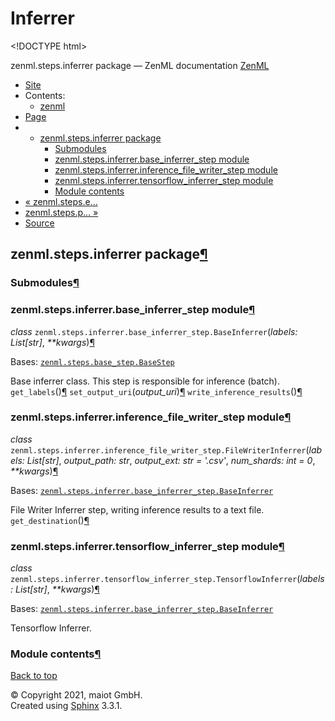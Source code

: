 # Inferrer

&lt;!DOCTYPE html&gt;

zenml.steps.inferrer package — ZenML documentation  [ZenML](https://github.com/maiot-io/zenml/tree/e2cf3eb9599a3b31a4ee646048d90127dfdbb178/docs/sphinx_docs/_build/html/index.html)

*  [Site](https://github.com/maiot-io/zenml/tree/e2cf3eb9599a3b31a4ee646048d90127dfdbb178/docs/sphinx_docs/_build/html/index.html)
  * Contents:
    * [zenml](https://github.com/maiot-io/zenml/tree/e2cf3eb9599a3b31a4ee646048d90127dfdbb178/docs/sphinx_docs/_build/html/modules.html)
*  [Page](zenml.steps.inferrer.md)
  * * [zenml.steps.inferrer package](zenml.steps.inferrer.md)
      * [Submodules](zenml.steps.inferrer.md#submodules)
      * [zenml.steps.inferrer.base\_inferrer\_step module](zenml.steps.inferrer.md#module-zenml.steps.inferrer.base_inferrer_step)
      * [zenml.steps.inferrer.inference\_file\_writer\_step module](zenml.steps.inferrer.md#module-zenml.steps.inferrer.inference_file_writer_step)
      * [zenml.steps.inferrer.tensorflow\_inferrer\_step module](zenml.steps.inferrer.md#module-zenml.steps.inferrer.tensorflow_inferrer_step)
      * [Module contents](zenml.steps.inferrer.md#module-zenml.steps.inferrer)
* [ « zenml.steps.e...](https://github.com/maiot-io/zenml/tree/e2cf3eb9599a3b31a4ee646048d90127dfdbb178/docs/sphinx_docs/_build/html/zenml.steps.evaluator.html)
* [ zenml.steps.p... »](zenml.steps.preprocesser/)
*  [Source](https://github.com/maiot-io/zenml/tree/e2cf3eb9599a3b31a4ee646048d90127dfdbb178/docs/sphinx_docs/_build/html/_sources/zenml.steps.inferrer.rst.txt)

## zenml.steps.inferrer package[¶](zenml.steps.inferrer.md#zenml-steps-inferrer-package)

### Submodules[¶](zenml.steps.inferrer.md#submodules)

### zenml.steps.inferrer.base\_inferrer\_step module[¶](zenml.steps.inferrer.md#module-zenml.steps.inferrer.base_inferrer_step)

 _class_ `zenml.steps.inferrer.base_inferrer_step.BaseInferrer`\(_labels: List\[str\]_, _\*\*kwargs_\)[¶](zenml.steps.inferrer.md#zenml.steps.inferrer.base_inferrer_step.BaseInferrer)

Bases: [`zenml.steps.base_step.BaseStep`](./#zenml.steps.base_step.BaseStep)

Base inferrer class. This step is responsible for inference \(batch\). `get_labels`\(\)[¶](zenml.steps.inferrer.md#zenml.steps.inferrer.base_inferrer_step.BaseInferrer.get_labels) `set_output_uri`\(_output\_uri_\)[¶](zenml.steps.inferrer.md#zenml.steps.inferrer.base_inferrer_step.BaseInferrer.set_output_uri) `write_inference_results`\(\)[¶](zenml.steps.inferrer.md#zenml.steps.inferrer.base_inferrer_step.BaseInferrer.write_inference_results)

### zenml.steps.inferrer.inference\_file\_writer\_step module[¶](zenml.steps.inferrer.md#module-zenml.steps.inferrer.inference_file_writer_step)

 _class_ `zenml.steps.inferrer.inference_file_writer_step.FileWriterInferrer`\(_labels: List\[str\]_, _output\_path: str_, _output\_ext: str = '.csv'_, _num\_shards: int = 0_, _\*\*kwargs_\)[¶](zenml.steps.inferrer.md#zenml.steps.inferrer.inference_file_writer_step.FileWriterInferrer)

Bases: [`zenml.steps.inferrer.base_inferrer_step.BaseInferrer`](zenml.steps.inferrer.md#zenml.steps.inferrer.base_inferrer_step.BaseInferrer)

File Writer Inferrer step, writing inference results to a text file. `get_destination`\(\)[¶](zenml.steps.inferrer.md#zenml.steps.inferrer.inference_file_writer_step.FileWriterInferrer.get_destination)

### zenml.steps.inferrer.tensorflow\_inferrer\_step module[¶](zenml.steps.inferrer.md#module-zenml.steps.inferrer.tensorflow_inferrer_step)

 _class_ `zenml.steps.inferrer.tensorflow_inferrer_step.TensorflowInferrer`\(_labels: List\[str\]_, _\*\*kwargs_\)[¶](zenml.steps.inferrer.md#zenml.steps.inferrer.tensorflow_inferrer_step.TensorflowInferrer)

Bases: [`zenml.steps.inferrer.base_inferrer_step.BaseInferrer`](zenml.steps.inferrer.md#zenml.steps.inferrer.base_inferrer_step.BaseInferrer)

Tensorflow Inferrer.

### Module contents[¶](zenml.steps.inferrer.md#module-zenml.steps.inferrer)

 [Back to top](zenml.steps.inferrer.md)

 © Copyright 2021, maiot GmbH.  
 Created using [Sphinx](http://sphinx-doc.org/) 3.3.1.  


